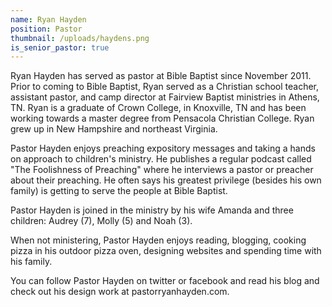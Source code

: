 ```yaml
---
name: Ryan Hayden
position: Pastor
thumbnail: /uploads/haydens.png
is_senior_pastor: true
---
```


Ryan Hayden has served as pastor at Bible Baptist since November 2011. Prior to coming to Bible Baptist, Ryan served as a Christian school teacher, assistant pastor, and camp director at Fairview Baptist ministries in Athens, TN. Ryan is a graduate of Crown College, in Knoxville, TN and has been working towards a master degree from Pensacola Christian College. Ryan grew up in New Hampshire and northeast Virginia.

Pastor Hayden enjoys preaching expository messages and taking a hands on approach to children's ministry. He publishes a regular podcast called "The Foolishness of Preaching" where he interviews a pastor or preacher about their preaching. He often says his greatest privilege (besides his own family) is getting to serve the people at Bible Baptist.

Pastor Hayden is joined in the ministry by his wife Amanda and three children: Audrey (7), Molly (5) and Noah (3).

When not ministering, Pastor Hayden enjoys reading, blogging, cooking pizza in his outdoor pizza oven, designing websites and spending time with his family.

You can follow Pastor Hayden on twitter or facebook and read his blog and check out his design work at pastorryanhayden.com.